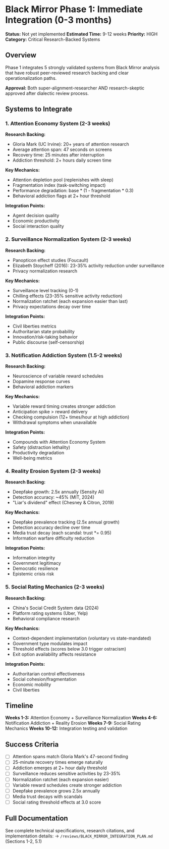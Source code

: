 # Black Mirror Phase 1: Immediate Integration (0-3 months)

**Status:** Not yet implemented
**Estimated Time:** 9-12 weeks
**Priority:** HIGH
**Category:** Critical Research-Backed Systems

## Overview

Phase 1 integrates 5 strongly validated systems from Black Mirror analysis that have robust peer-reviewed research backing and clear operationalization paths.

**Approval:** Both super-alignment-researcher AND research-skeptic approved after dialectic review process.

## Systems to Integrate

### 1. Attention Economy System (2-3 weeks)

**Research Backing:**
- Gloria Mark (UC Irvine): 20+ years of attention research
- Average attention span: 47 seconds on screens
- Recovery time: 25 minutes after interruption
- Addiction threshold: 2+ hours daily screen time

**Key Mechanics:**
- Attention depletion pool (replenishes with sleep)
- Fragmentation index (task-switching impact)
- Performance degradation: base * (1 - fragmentation * 0.3)
- Behavioral addiction flags at 2+ hour threshold

**Integration Points:**
- Agent decision quality
- Economic productivity
- Social interaction quality

### 2. Surveillance Normalization System (2-3 weeks)

**Research Backing:**
- Panopticon effect studies (Foucault)
- Elizabeth Stoycheff (2016): 23-35% activity reduction under surveillance
- Privacy normalization research

**Key Mechanics:**
- Surveillance level tracking (0-1)
- Chilling effects (23-35% sensitive activity reduction)
- Normalization ratchet (each expansion easier than last)
- Privacy expectations decay over time

**Integration Points:**
- Civil liberties metrics
- Authoritarian state probability
- Innovation/risk-taking behavior
- Public discourse (self-censorship)

### 3. Notification Addiction System (1.5-2 weeks)

**Research Backing:**
- Neuroscience of variable reward schedules
- Dopamine response curves
- Behavioral addiction markers

**Key Mechanics:**
- Variable reward timing creates stronger addiction
- Anticipation spike > reward delivery
- Checking compulsion (12+ times/hour at high addiction)
- Withdrawal symptoms when unavailable

**Integration Points:**
- Compounds with Attention Economy System
- Safety (distraction lethality)
- Productivity degradation
- Well-being metrics

### 4. Reality Erosion System (2-3 weeks)

**Research Backing:**
- Deepfake growth: 2.5x annually (Sensity AI)
- Detection accuracy: ~45% (MIT, 2024)
- "Liar's dividend" effect (Chesney & Citron, 2019)

**Key Mechanics:**
- Deepfake prevalence tracking (2.5x annual growth)
- Detection accuracy decline over time
- Media trust decay (each scandal: trust *= 0.95)
- Information warfare difficulty reduction

**Integration Points:**
- Information integrity
- Government legitimacy
- Democratic resilience
- Epistemic crisis risk

### 5. Social Rating Mechanics (2-3 weeks)

**Research Backing:**
- China's Social Credit System data (2024)
- Platform rating systems (Uber, Yelp)
- Behavioral compliance research

**Key Mechanics:**
- Context-dependent implementation (voluntary vs state-mandated)
- Government type modulates impact
- Threshold effects (scores below 3.0 trigger ostracism)
- Exit option availability affects resistance

**Integration Points:**
- Authoritarian control effectiveness
- Social cohesion/fragmentation
- Economic mobility
- Civil liberties

## Timeline

**Weeks 1-3:** Attention Economy + Surveillance Normalization
**Weeks 4-6:** Notification Addiction + Reality Erosion
**Weeks 7-9:** Social Rating Mechanics
**Weeks 10-12:** Integration testing and validation

## Success Criteria

- [ ] Attention spans match Gloria Mark's 47-second finding
- [ ] 25-minute recovery times emerge naturally
- [ ] Addiction emerges at 2+ hour daily threshold
- [ ] Surveillance reduces sensitive activities by 23-35%
- [ ] Normalization ratchet (each expansion easier)
- [ ] Variable reward schedules create stronger addiction
- [ ] Deepfake prevalence grows 2.5x annually
- [ ] Media trust decays with scandals
- [ ] Social rating threshold effects at 3.0 score

## Full Documentation

See complete technical specifications, research citations, and implementation details:
→ `/reviews/BLACK_MIRROR_INTEGRATION_PLAN.md` (Sections 1-2, 5.1)

